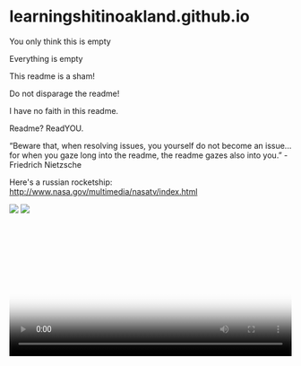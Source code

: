 # learningshitinoakland.github.io

You only think this is empty

Everything is empty

This readme is a sham!

Do not disparage the readme!

I have no faith in this readme.

Readme? ReadYOU.

“Beware that, when resolving issues, you yourself do not become an issue... for when you gaze long into the readme, the readme gazes also into you.” - Friedrich Nietzsche

Here's a russian rocketship: http://www.nasa.gov/multimedia/nasatv/index.html

<img src="http://gifrific.com/wp-content/uploads/2012/04/Tina-Fey-giving-herself-high-five.gif">

<img src="http://heavyeditorial.files.wordpress.com/2013/05/tumblr_inline_mjlz8vz0cn1qhi137.gif">

<video class="gfyVid" autoplay="" loop="" style="width: 100%; height: auto;" poster="https://thumbs.gfycat.com/SleepyThisGreendarnerdragonfly-poster.jpg">